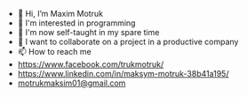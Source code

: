 - 👋 Hi, I’m Maxim Motruk
- 👀 I'm interested in programming
- 🌱 I'm now self-taught in my spare time
- 💞️ I want to collaborate on a project in a productive company
- 📫 How to reach me  
- https://www.facebook.com/trukmotruk/
- https://www.linkedin.com/in/maksym-motruk-38b41a195/
- motrukmaksim01@gmail.com
<!---
MakcFaktor/MakcFaktor is a ✨ special ✨ repository because its `README.md` (this file) appears on your GitHub profile.
You can click the Preview link to take a look at your changes.
--->
